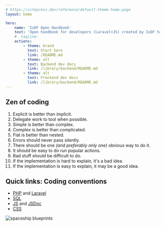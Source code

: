 ```yaml
---
# https://vitepress.dev/reference/default-theme-home-page
layout: home

hero:
    name: 'IxDF Open Handbook'
    text: 'Open handbook for developers (Laravel+JS) created by IxDF tech team.'
    #  tagline:
    actions:
        - theme: brand
          text: Start here
          link: /README.md
        - theme: alt
          text: Backend dev docs
          link: /library/backend/README.md
        - theme: alt
          text: Frontend dev docs
          link: /library/backend/README.md
---
```


<section class="container" style="max-width: 1152px; margin: 0 auto">
    <div class="grid-container">
        <div class="grid-item">
            <h2 class="h2">Zen of coding</h2>
            <ol class="ul list-disc">
                <li>Explicit is better than implicit.</li>
                <li>Delegate work to tool when possible.</li>
                <li>Simple is better than complex.</li>
                <li>Complex is better than complicated.</li>
                <li>Flat is better than nested.</li>
                <li>Errors should never pass silently.</li>
                <li>There should be one <i>(and preferably only one)</i> obvious way to do it.</li>
                <li>It should be easy to do run popular actions.</li>
                <li>Bad stuff should be difficult to do.</li>
                <li>If the implementation is hard to explain, it's a bad idea.</li>
                <li>If the implementation is easy to explain, it may be a good idea.</li>
            </ol>
            <h2 class="h2">Quick links: Coding conventions</h2>
            <ul class="ul list-disc">
                <li><a href="/library/backend/conventions--php.html">PHP</a> and <a href="/library/backend/conventions--laravel.html">Laravel</a></li>
                <li><a href="/library/backend/conventions--sql.html">SQL</a></li>
                <li><a href="/library/frontend/conventions--js.html">JS</a> and <a href="/library/frontend/conventions--jsdoc.html">JSDoc</a></li>
                <li><a href="/library/frontend/conventions--css.html">CSS</a></li>
            </ul>
        </div>
        <div class="grid-item">
            <picture>
                <source srcset="/images/spaceship.avif" type="image/avif">
                <img src="/images/spaceship.jpg" alt="spaceship blueprints" class="levitating-man">
            </picture>
        </div>
    </div>

</section>
